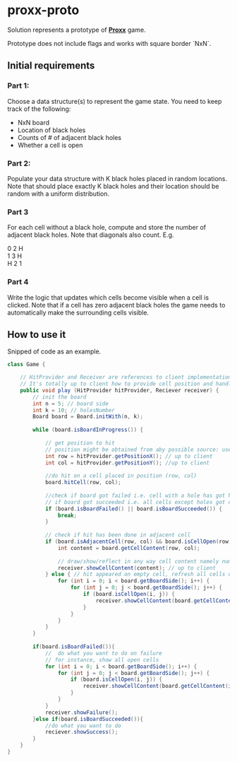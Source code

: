 # proxx-proto
Solution represents a prototype of **[Proxx](https://proxx.app)** game.

<p>Prototype does not include flags and works with square border `NxN`.

## Initial requirements

### Part 1:
Choose a data structure(s) to represent the game state. You need to keep track of the following:
- NxN board
- Location of black holes
- Counts of # of adjacent black holes
- Whether a cell is open

### Part 2:
Populate your data structure with K black holes placed in random locations. Note that should
place exactly K black holes and their location should be random with a uniform distribution.

### Part 3
For each cell without a black hole, compute and store the number of adjacent black holes. Note
that diagonals also count. E.g.

0 2 H  
1 3 H  
H 2 1

### Part 4
Write the logic that updates which cells become visible when a cell is clicked. Note that if a cell
has zero adjacent black holes the game needs to automatically make the surrounding cells
visible.


## How to use it

Snipped of code as an example.

```java
class Game {

    // HitProvider and Receiver are references to client implementations. 
    // It's totally up to client how to provide cell position and handle hit result.
    public void play (HitProvider hitProvider, Reciever receiver) {
        // init the board
        int n = 5; // board side
        int k = 10; // holesNumber
        Board board = Board.initWith(n, k);
        
        while (board.isBoardInProgress()) {
        
            // get position to hit
            // position might be obtained from aby possible source: user input (console, UI action), events based,  random etc
            int row = hitProvider.getPositionX(); // up to client
            int col = hitProvider.getPositionY(); //up to client
        
            //do hit on a cell placed in position (row, col)
            board.hitCell(row, col);
        
            //check if board got failed i.e. cell with a hole has got hit on current step or
            // if board got succeeded i.e. all cells except holes got open - game over
            if (board.isBoardFailed() || board.isBoardSucceeded()) {
                break;
            }
        
            // check if hit has been done in adjacent cell
            if (board.isAdjacentCell(row, col) && board.isCellOpen(row, col)) {
                int content = board.getCellContent(row, col);
        
                // draw/show/reflect in any way cell content namely number of adjacent holes
                receiver.showCellContent(content); // up to client
            } else { // hit appeared on empty cell, refresh all cells open
                for (int i = 0; i < board.getBoardSide(); i++) {
                    for (int j = 0; j < board.getBoardSide(); j++) {
                        if (board.isCellOpen(i, j)) {
                            receiver.showCellContent(board.getCellContent(i, j)); // up to client
                        }
                    }
                }
            }
        }
        
        if(board.isBoardFailed()){
            //  do what you want to do on failure
            // for instance, show all open cells
            for (int i = 0; i < board.getBoardSide(); i++) {
                for (int j = 0; j < board.getBoardSide(); j++) {
                    if (board.isCellOpen(i, j)) {
                        receiver.showCellContent(board.getCellContent(i, j)); // up to client
                    }
                }
            }
            receiver.showFailure();
        }else if(board.isBoardSucceeded()){
            //do what you want to do
            reciever.showSuccess();
        }
    }
}
```
